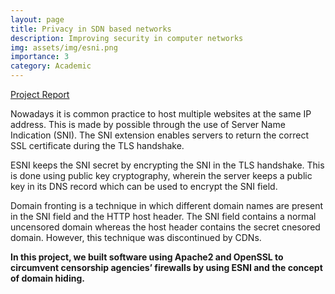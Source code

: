 ```yaml
---
layout: page
title: Privacy in SDN based networks
description: Improving security in computer networks
img: assets/img/esni.png
importance: 3
category: Academic
---
```


[Project Report](https://drive.google.com/file/d/1cg4ex2jJWih7Ug-HIUTdrDQ_AKwNgtA3/view?usp=sharing)

Nowadays it is common practice to host multiple websites at the same IP address. This is made by possible through the use of Server Name Indication (SNI). The SNI extension enables servers to return the correct SSL certificate during the TLS handshake. 

ESNI keeps the SNI secret by encrypting the SNI in the TLS handshake. This is done using public key cryptography, wherein the server keeps a public key in its DNS record which can be used to encrypt the SNI field. 

Domain fronting is a technique in which different domain names are present in the SNI field and the HTTP host header. The SNI field contains a normal uncensored domain whereas the host header contains the secret cnesored domain. However, this technique was discontinued by CDNs.

**In this project, we built software using Apache2 and OpenSSL to circumvent censorship agencies’ firewalls by using ESNI and the concept of domain hiding.**
